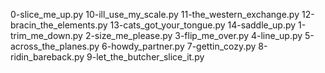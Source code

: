 0-slice_me_up.py
10-ill_use_my_scale.py
11-the_western_exchange.py
12-bracin_the_elements.py
13-cats_got_your_tongue.py
14-saddle_up.py
1-trim_me_down.py
2-size_me_please.py
3-flip_me_over.py
4-line_up.py
5-across_the_planes.py
6-howdy_partner.py
7-gettin_cozy.py
8-ridin_bareback.py
9-let_the_butcher_slice_it.py
